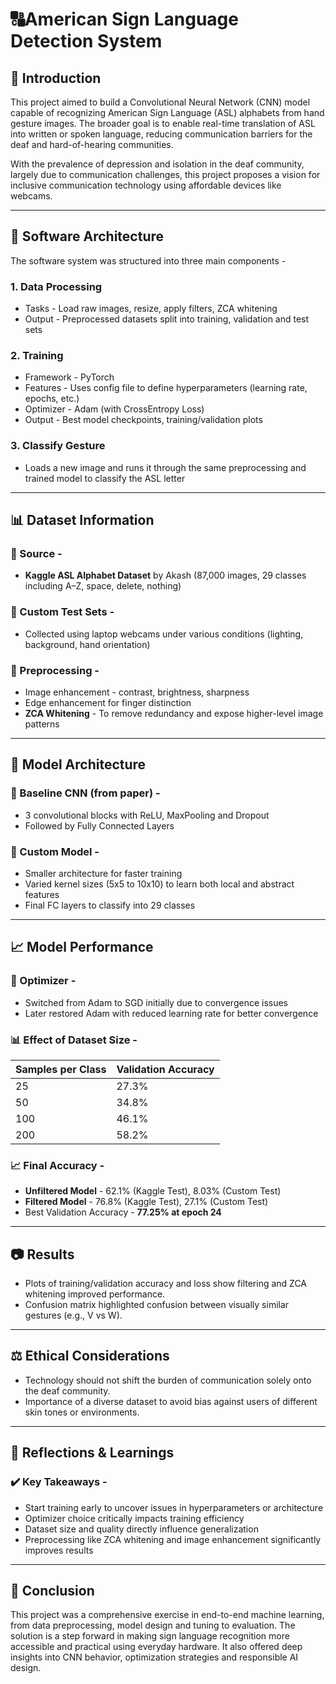 # 🔠American Sign Language Detection System

## 📖 Introduction

This project aimed to build a Convolutional Neural Network (CNN) model capable of recognizing American Sign Language (ASL) alphabets from hand gesture images. The broader goal is to enable real-time translation of ASL into written or spoken language, reducing communication barriers for the deaf and hard-of-hearing communities.

With the prevalence of depression and isolation in the deaf community, largely due to communication challenges, this project proposes a vision for inclusive communication technology using affordable devices like webcams.

---

## 🧱 Software Architecture

The software system was structured into three main components -

### 1. **Data Processing**
- Tasks - Load raw images, resize, apply filters, ZCA whitening
- Output - Preprocessed datasets split into training, validation and test sets

### 2. **Training**
- Framework - PyTorch
- Features - Uses config file to define hyperparameters (learning rate, epochs, etc.)
- Optimizer - Adam (with CrossEntropy Loss)
- Output - Best model checkpoints, training/validation plots

### 3. **Classify Gesture**
- Loads a new image and runs it through the same preprocessing and trained model to classify the ASL letter

---

## 📊 Dataset Information

### 🔹 Source -
- **Kaggle ASL Alphabet Dataset** by Akash (87,000 images, 29 classes including A–Z, space, delete, nothing)

### 🔹 Custom Test Sets -
- Collected using laptop webcams under various conditions (lighting, background, hand orientation)

### 🔹 Preprocessing -
- Image enhancement - contrast, brightness, sharpness
- Edge enhancement for finger distinction
- **ZCA Whitening** - To remove redundancy and expose higher-level image patterns

---

## 🧠 Model Architecture

### 📌 Baseline CNN (from paper) -
- 3 convolutional blocks with ReLU, MaxPooling and Dropout
- Followed by Fully Connected Layers

### 📌 Custom Model -
- Smaller architecture for faster training
- Varied kernel sizes (5x5 to 10x10) to learn both local and abstract features
- Final FC layers to classify into 29 classes

---

## 📈 Model Performance

### 🔧 Optimizer -
- Switched from Adam to SGD initially due to convergence issues
- Later restored Adam with reduced learning rate for better convergence

### 📊 Effect of Dataset Size -
| Samples per Class | Validation Accuracy |
|-------------------|---------------------|
| 25                | 27.3%               |
| 50                | 34.8%               |
| 100               | 46.1%               |
| 200               | 58.2%               |

### 📈 Final Accuracy -
- **Unfiltered Model** - 62.1% (Kaggle Test), 8.03% (Custom Test)
- **Filtered Model** - 76.8% (Kaggle Test), 27.1% (Custom Test)
- Best Validation Accuracy - **77.25% at epoch 24**

---

## 📷 Results

- Plots of training/validation accuracy and loss show filtering and ZCA whitening improved performance.
- Confusion matrix highlighted confusion between visually similar gestures (e.g., V vs W).

---

## ⚖️ Ethical Considerations

- Technology should not shift the burden of communication solely onto the deaf community.
- Importance of a diverse dataset to avoid bias against users of different skin tones or environments.

---

## 🔄 Reflections & Learnings

### ✔️ Key Takeaways -
- Start training early to uncover issues in hyperparameters or architecture
- Optimizer choice critically impacts training efficiency
- Dataset size and quality directly influence generalization
- Preprocessing like ZCA whitening and image enhancement significantly improves results

---

## 🧾 Conclusion

This project was a comprehensive exercise in end-to-end machine learning, from data preprocessing, model design and tuning to evaluation. The solution is a step forward in making sign language recognition more accessible and practical using everyday hardware. It also offered deep insights into CNN behavior, optimization strategies and responsible AI design.
